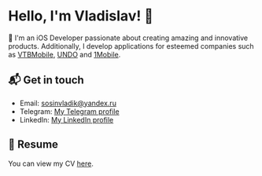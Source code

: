 # Hello, I'm Vladislav! 👋

📱 I'm an iOS Developer passionate about creating amazing and innovative products. 
Additionally, I develop applications for esteemed companies such as [VTBMobile](https://vtbmobile.ru/), [UNDO](https://undo.be/) and [1Mobile](https://unomobile.it/).


## 📬 Get in touch

- Email: [sosinvladik@yandex.ru](mailto:sosinvladik@yandex.ru)
- Telegram: [My Telegram profile](https://t.me/vladvelik)
- LinkedIn: [My LinkedIn profile](https://www.linkedin.com/in/vladislav-sosin-3a0283228/)

## 📄 Resume

You can view my CV [here](https://drive.google.com/file/d/1iO0rMPETlIV9_7v80Krs_L1GXafqbcZo).

